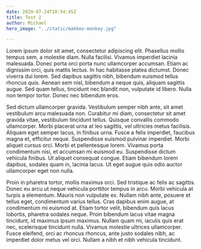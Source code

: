 ```yaml
---
date: 2020-07-24T18:54:45Z
title: Test 2
author: Michael
hero_image: "../static/mahkeo-monkey.jpg"

---
```

Lorem ipsum dolor sit amet, consectetur adipiscing elit. Phasellus mollis tempus sem, a molestie diam. Nulla facilisi. Vivamus imperdiet lacinia malesuada. Donec porta orci porta nunc ullamcorper accumsan. Etiam ac dignissim orci, quis mattis lectus. In hac habitasse platea dictumst. Donec viverra dui lorem. Sed dapibus sagittis nibh, bibendum euismod tellus rhoncus quis. Aenean sem nisl, bibendum a neque quis, aliquam sagittis augue. Sed quam tellus, tincidunt nec blandit non, vulputate id libero. Nulla non tempor tortor. Donec nec bibendum eros.

Sed dictum ullamcorper gravida. Vestibulum semper nibh ante, sit amet vestibulum arcu malesuada non. Curabitur mi diam, consectetur sit amet gravida vitae, vestibulum tincidunt tellus. Quisque convallis commodo ullamcorper. Morbi placerat urna at leo sagittis, vel ultricies metus facilisis. Aliquam eget semper lacus, in finibus urna. Fusce a felis imperdiet, faucibus magna et, efficitur neque. Suspendisse euismod pulvinar imperdiet. Morbi aliquet cursus orci. Morbi et pellentesque lorem. Vivamus porta condimentum nisi, et accumsan mi euismod eu. Suspendisse dictum vehicula finibus. Ut aliquet consequat congue. Etiam bibendum lorem dapibus, sodales quam in, lacinia lacus. Ut eget augue quis odio auctor ullamcorper eget non nulla.

Proin in pharetra tortor, mollis maximus orci. Sed tristique ac felis ac sagittis. Donec eu arcu ut neque vehicula porttitor tempus in arcu. Morbi vehicula at turpis a elementum. Mauris non vulputate ex. Nullam nibh ante, posuere et tellus eget, condimentum varius tellus. Cras dapibus enim augue, at condimentum mi euismod at. Etiam tortor velit, bibendum quis lacus lobortis, pharetra sodales neque. Proin bibendum lacus vitae magna tincidunt, id maximus ipsum maximus. Nullam quam mi, iaculis quis erat nec, scelerisque tincidunt nulla. Vivamus molestie ultrices ullamcorper. Fusce eleifend, orci ac rhoncus rhoncus, ante justo sodales nibh, ac imperdiet dolor metus vel orci. Nullam a nibh et nibh vehicula tincidunt.